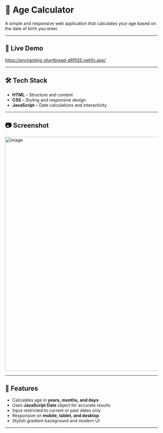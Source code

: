 # 🎂 Age Calculator

A simple and responsive web application that calculates your age based on the date of birth you enter.

---

## 📌 Live Demo
https://enchanting-shortbread-d6f555.netlify.app/

---

## 🛠️ Tech Stack

- **HTML** – Structure and content
- **CSS** – Styling and responsive design
- **JavaScript** – Date calculations and interactivity

---

## 📷 Screenshot

<img width="1264" height="771" alt="image" src="https://github.com/user-attachments/assets/d129e997-812c-41aa-bc9f-c7865b296919" />

---

## 🚀 Features

- Calculates age in **years, months, and days**
- Uses **JavaScript Date** object for accurate results
- Input restricted to current or past dates only
- Responsive on **mobile, tablet, and desktop**
- Stylish gradient background and modern UI

---


